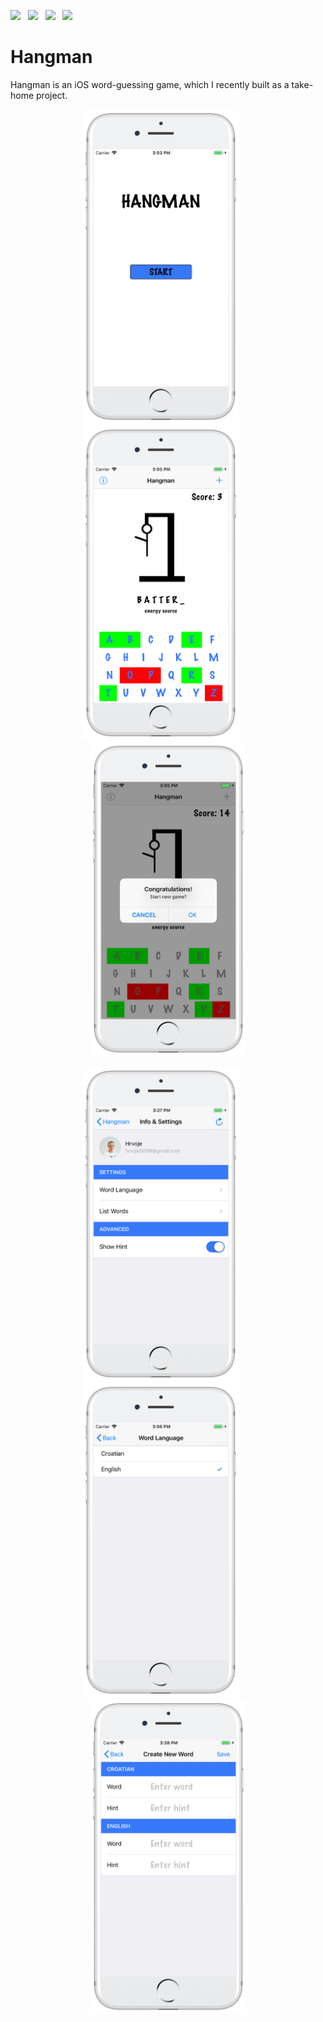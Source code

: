 <a href="mailto:hrvoje0099@gmail.com"><img src="https://img.shields.io/badge/Email-hrvoje0099-8056d5.svg?style=for-the-badge&logo=minutemailer&logoColor=white"></a>&nbsp;&nbsp;&nbsp;<a href="https://www.linkedin.com/in/hrvoje-vuković-08117b74" target="_blank"><img src="https://img.shields.io/badge/linkedin-hrvojeVukovic-brightgreen.svg?style=for-the-badge&logo=linkedin&logoColor=white" ></a>&nbsp;&nbsp;&nbsp;<a href="https://www.facebook.com/hrvoje.vukovic.374" target="_blank"><img src="https://img.shields.io/badge/facebook-hrvoje-blue.svg?style=for-the-badge&logo=twitter&logoColor=white"></a>&nbsp;&nbsp;&nbsp;<a href="https://twitter.com/hrvoje0099" target="_blank"><img src="https://img.shields.io/badge/twitter-hrvoje0099-blue.svg?style=for-the-badge&logo=twitter&logoColor=white"></a>

# Hangman
Hangman is an iOS word-guessing game, which I recently built as a take-home project.
<p align="center">
<img src="screenshots/hangman/screen01.png" width="250"  title="Hangman">&nbsp;&nbsp;&nbsp;&nbsp;&nbsp;&nbsp;<img src="screenshots/hangman/screen02.png" width="250" title="Hangman">&nbsp;&nbsp;&nbsp;&nbsp;&nbsp;&nbsp;<img src="screenshots/hangman/screen03.png" width="250" title="Hangman">
</p>
<p align="center">
<img src="screenshots/hangman/screen04.png" width="250" title="Hangman">&nbsp;&nbsp;&nbsp;&nbsp;&nbsp;&nbsp;<img src="screenshots/hangman/screen05.png" width="250" title="Hangman">&nbsp;&nbsp;&nbsp;&nbsp;&nbsp;&nbsp;<img src="screenshots/hangman/screen06.png" width="250" title="Hangman">
</p>
